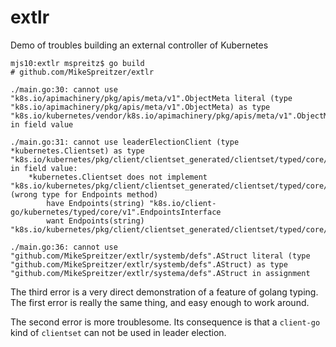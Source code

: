 # extlr
Demo of troubles building an external controller of Kubernetes

```
mjs10:extlr mspreitz$ go build
# github.com/MikeSpreitzer/extlr

./main.go:30: cannot use "k8s.io/apimachinery/pkg/apis/meta/v1".ObjectMeta literal (type "k8s.io/apimachinery/pkg/apis/meta/v1".ObjectMeta) as type "k8s.io/kubernetes/vendor/k8s.io/apimachinery/pkg/apis/meta/v1".ObjectMeta in field value

./main.go:31: cannot use leaderElectionClient (type *kubernetes.Clientset) as type "k8s.io/kubernetes/pkg/client/clientset_generated/clientset/typed/core/v1".EndpointsGetter in field value:
	*kubernetes.Clientset does not implement "k8s.io/kubernetes/pkg/client/clientset_generated/clientset/typed/core/v1".EndpointsGetter (wrong type for Endpoints method)
		have Endpoints(string) "k8s.io/client-go/kubernetes/typed/core/v1".EndpointsInterface
		want Endpoints(string) "k8s.io/kubernetes/pkg/client/clientset_generated/clientset/typed/core/v1".EndpointsInterface

./main.go:36: cannot use "github.com/MikeSpreitzer/extlr/systemb/defs".AStruct literal (type "github.com/MikeSpreitzer/extlr/systemb/defs".AStruct) as type "github.com/MikeSpreitzer/extlr/systema/defs".AStruct in assignment
```

The third error is a very direct demonstration of a feature of golang typing.  The first error is really the same thing, and easy enough to work around.

The second error is more troublesome.  Its consequence is that a `client-go` kind of `clientset` can not be used in leader election.
